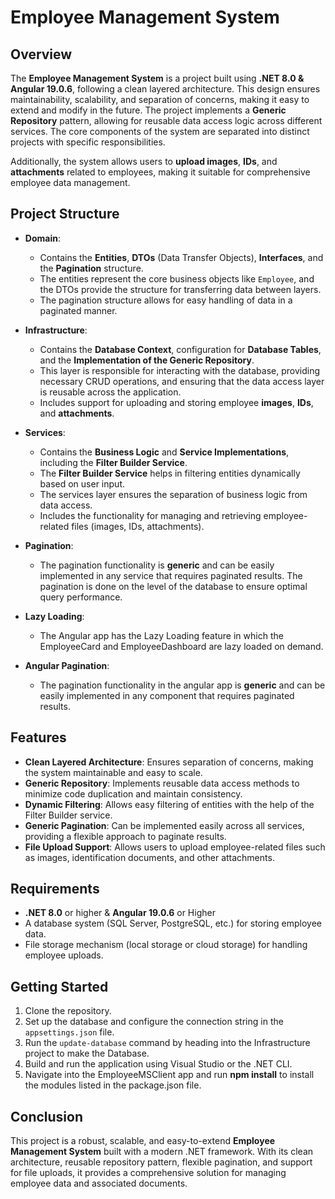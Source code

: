 # Employee Management System

## Overview

The **Employee Management System** is a project built using **.NET 8.0 & Angular 19.0.6**, following a clean layered architecture. This design ensures maintainability, scalability, and separation of concerns, making it easy to extend and modify in the future. The project implements a **Generic Repository** pattern, allowing for reusable data access logic across different services. The core components of the system are separated into distinct projects with specific responsibilities.

Additionally, the system allows users to **upload images**, **IDs**, and **attachments** related to employees, making it suitable for comprehensive employee data management.

## Project Structure

- **Domain**:
  - Contains the **Entities**, **DTOs** (Data Transfer Objects), **Interfaces**, and the **Pagination** structure.
  - The entities represent the core business objects like `Employee`, and the DTOs provide the structure for transferring data between layers.
  - The pagination structure allows for easy handling of data in a paginated manner.

- **Infrastructure**:
  - Contains the **Database Context**, configuration for **Database Tables**, and the **Implementation of the Generic Repository**.
  - This layer is responsible for interacting with the database, providing necessary CRUD operations, and ensuring that the data access layer is reusable across the application.
  - Includes support for uploading and storing employee **images**, **IDs**, and **attachments**.

- **Services**:
  - Contains the **Business Logic** and **Service Implementations**, including the **Filter Builder Service**.
  - The **Filter Builder Service** helps in filtering entities dynamically based on user input.
  - The services layer ensures the separation of business logic from data access.
  - Includes the functionality for managing and retrieving employee-related files (images, IDs, attachments).

- **Pagination**:
  - The pagination functionality is **generic** and can be easily implemented in any service that requires paginated results. The pagination is done on the level of the database to ensure optimal query performance.
    
- **Lazy Loading**:
  - The Angular app has the Lazy Loading feature in which the EmployeeCard and EmployeeDashboard are lazy loaded on demand.

- **Angular Pagination**:
  - The pagination functionality in the angular app is **generic** and can be easily implemented in any component that requires paginated results.

## Features

- **Clean Layered Architecture**: Ensures separation of concerns, making the system maintainable and easy to scale.
- **Generic Repository**: Implements reusable data access methods to minimize code duplication and maintain consistency.
- **Dynamic Filtering**: Allows easy filtering of entities with the help of the Filter Builder service.
- **Generic Pagination**: Can be implemented easily across all services, providing a flexible approach to paginate results.
- **File Upload Support**: Allows users to upload employee-related files such as images, identification documents, and other attachments.

## Requirements

- **.NET 8.0** or higher & **Angular 19.0.6** or Higher
- A database system (SQL Server, PostgreSQL, etc.) for storing employee data.
- File storage mechanism (local storage or cloud storage) for handling employee uploads.

## Getting Started

1. Clone the repository.
2. Set up the database and configure the connection string in the `appsettings.json` file.
3. Run the `update-database` command by heading into the Infrastructure project to make the Database.
4. Build and run the application using Visual Studio or the .NET CLI.
5. Navigate into the EmployeeMSClient app and run **npm install** to install the modules listed in the package.json file.

## Conclusion

This project is a robust, scalable, and easy-to-extend **Employee Management System** built with a modern .NET framework. With its clean architecture, reusable repository pattern, flexible pagination, and support for file uploads, it provides a comprehensive solution for managing employee data and associated documents.
